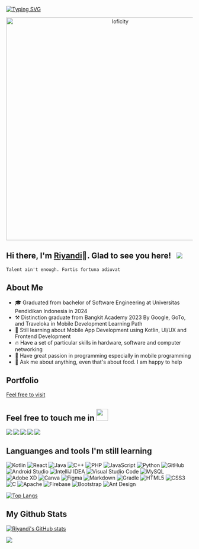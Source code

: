 [![Typing SVG](https://readme-typing-svg.herokuapp.com?color=00FFFF&size=29&multiline=true&width=700&lines=Welcome+To+Riyandi+Firman's+GitHub+Profile)](https://git.io/typing-svg)

<p align="center">
<img alt="loficity" width="600px" src="https://github.com/HyunCafe/HyunCafe/raw/main/assests/loficity.gif"</img>
</p>

## Hi there, I'm [Riyandi](https://github.com/riyandifirman)👋. Glad to see you here! &nbsp; ![](https://visitor-badge.glitch.me/badge?page_id=riyandifirman.riyandifirman)
```
Talent ain't enough. Fortis fortuna adiuvat
```

## About Me
- 🎓 Graduated from bachelor of Software Engineering at Universitas Pendidikan Indonesia in 2024
- ⚒️ Distinction graduate from Bangkit Academy 2023 By Google, GoTo, and Traveloka in Mobile Development Learning Path
- 🚀 Still learning about Mobile App Development using Kotlin, UI/UX and Frontend Development
- 🔥 Have a set of particular skills in hardware, software and computer networking
- 💪 Have great passion in programming especially in mobile programming
- 💬 Ask me about anything, even that's about food. I am happy to help

## Portfolio
[Feel free to visit](https://www.riyandifirman.dev/)

## Feel free to touch me in <img src="https://github.com/TheDudeThatCode/TheDudeThatCode/blob/master/Assets/Handshake.gif" height="32px">

<a href="https://www.linkedin.com/in/riyandifirman/" target="blank" >
  <img align="left" src="https://img.shields.io/badge/LinkedIn-0077B5?style=for-the-badge&logo=linkedin&logoColor=white" />
</a>
<a href="https://discord.com/invite/gkdYKCBz" target="blank" >
  <img align="left" src="https://img.shields.io/badge/Discord-%235865F2.svg?style=for-the-badge&logo=discord&logoColor=white" />
</a>
<a href="mailto:riyandi.firman08@gmail.com" target="blank" >
  <img align="left" src="https://img.shields.io/badge/Gmail-D14836?style=for-the-badge&logo=gmail&logoColor=white" />
</a>
<a href="https://www.instagram.com/riyandifirman" target="blank" >
  <img align="left" src="https://img.shields.io/badge/Instagram-%23E4405F.svg?style=for-the-badge&logo=Instagram&logoColor=white" />
</a>
<a href="https://t.me/riyandifirman" target="blank" >
  <img align="left" src="https://img.shields.io/badge/Telegram-2CA5E0?style=for-the-badge&logo=telegram&logoColor=white" />
</a>

<br>

## Languanges and tools I'm still learning

![Kotlin](https://img.shields.io/badge/kotlin-%237F52FF.svg?style=for-the-badge&logo=kotlin&logoColor=white)
![React](https://img.shields.io/badge/react-%2300C4CC.svg?style=for-the-badge&logo=react&logoColor=white)
![Java](https://img.shields.io/badge/Java-ED8B00?style=for-the-badge&logo=openjdk&logoColor=white)
![C++](https://img.shields.io/badge/c++-%2300599C.svg?style=for-the-badge&logo=c%2B%2B&logoColor=white)
![PHP](https://img.shields.io/badge/php-%23777BB4.svg?style=for-the-badge&logo=php&logoColor=white)
![JavaScript](https://img.shields.io/badge/JavaScript-F7DF1E?style=for-the-badge&logo=javascript&logoColor=black)
![Python](https://img.shields.io/badge/python-3670A0?style=for-the-badge&logo=python&logoColor=ffdd54)
![GitHub](https://img.shields.io/badge/github-%23121011.svg?style=for-the-badge&logo=github&logoColor=white)
![Android Studio](https://img.shields.io/badge/Android%20Studio-3DDC84.svg?style=for-the-badge&logo=android-studio&logoColor=white)
![IntelliJ IDEA](https://img.shields.io/badge/IntelliJIDEA-000000.svg?style=for-the-badge&logo=intellij-idea&logoColor=white)
![Visual Studio Code](https://img.shields.io/badge/Visual%20Studio%20Code-0078d7.svg?style=for-the-badge&logo=visual-studio-code&logoColor=white)
![MySQL](https://img.shields.io/badge/mysql-%2300f.svg?style=for-the-badge&logo=mysql&logoColor=white)
![Adobe XD](https://img.shields.io/badge/Adobe%20XD-470137?style=for-the-badge&logo=Adobe%20XD&logoColor=#FF61F6)
![Canva](https://img.shields.io/badge/Canva-%2300C4CC.svg?style=for-the-badge&logo=Canva&logoColor=white)
![Figma](https://img.shields.io/badge/figma-%23F24E1E.svg?style=for-the-badge&logo=figma&logoColor=white)
![Markdown](https://img.shields.io/badge/markdown-%23000000.svg?style=for-the-badge&logo=markdown&logoColor=white)
![Gradle](https://img.shields.io/badge/Gradle-02303A.svg?style=for-the-badge&logo=Gradle&logoColor=white)
![HTML5](https://img.shields.io/badge/html5-%23E34F26.svg?style=for-the-badge&logo=html5&logoColor=white)
![CSS3](https://img.shields.io/badge/css3-%231572B6.svg?style=for-the-badge&logo=css3&logoColor=white)
![C](https://img.shields.io/badge/c-%2300599C.svg?style=for-the-badge&logo=c&logoColor=white)
![Apache](https://img.shields.io/badge/apache-%23D42029.svg?style=for-the-badge&logo=apache&logoColor=white)
![Firebase](https://img.shields.io/badge/firebase-%23039BE5.svg?style=for-the-badge&logo=firebase)
![Bootstrap](https://img.shields.io/badge/bootstrap-%23563D7C.svg?style=for-the-badge&logo=bootstrap&logoColor=white)
![Ant Design](https://img.shields.io/badge/antdesign-%23F24E1E.svg?style=for-the-badge&logo=antdesign&logoColor=white)

[![Top Langs](https://github-readme-stats.vercel.app/api/top-langs/?username=riyandifirman)](https://github.com/riyandifirman/github-readme-stats)

## My Github Stats
[![Riyandi's GitHub stats](https://github-readme-stats.vercel.app/api?username=riyandifirman)](https://github.com/riyandifirman/github-readme-stats)


<img src="https://imgur.com/rilHVxA.png"/> 
